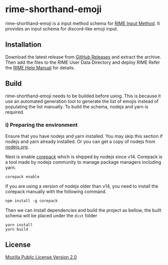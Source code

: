 # rime-shorthand-emoji

rime-shorthand-emoji is a input method schema for [RIME Input Method](https://rime.im). It provides an input schema
for discord-like emoji input.

## Installation

Download the latest release from [GitHub Releases](https://is.gd/wTdPjr) and extract the archive. Then add the files to
the RIME User Data Directory and deploy RIME Refer the [RIME Help Manual](https://is.gd/L9p8UP) for details.

## Build

rime-shorthand-emoji needs to be builded before using. This is because it use an automated generation tool to generate
the list of emojis instead of populating the list manually. To build the schema, nodejs and yarn is required.

### i) Preparing the environment

Ensure that you have nodejs and yarn installed. You may skip this section if nodejs and yarn already installed. Or you
can get a copy of nodejs from [nodejs.org](https://nodejs.org/en/download/).

Next is enable [corepack](https://nodejs.org/api/corepack.html) which is shipped by nodejs since v14. Corepack is a
tool made by nodejs community to manage package managers including yarn.

```terminal
corepack enable
```

If you are using a version of nodejs older than v14, you need to install the corepack manually with the following
command.

```terminal
npm install -g corepack
```

Then we can install dependencies and build the project as bellow, the built schema will be placed under the `dist`
folder

```terminal
yarn install
yarn build
```

## License

[Mozilla Public License Version 2.0](https://www.mozilla.org/en-US/MPL/2.0/)
